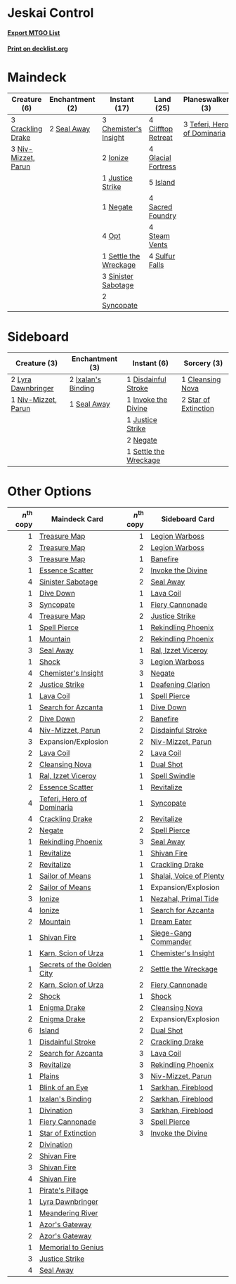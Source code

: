 # Jeskai Control

#### [Export MTGO List](../collection/Jeskai%20Control/Jeskai%20Control.txt)
#### [Print on decklist.org](http://decklist.org/?deckmain=3%09Chemister's%20Insight%0A1%09Cleansing%20Nova%0A4%09Clifftop%20Retreat%0A3%09Crackling%20Drake%0A4%09Deafening%20Clarion%0A2%09Expansion/Explosion%0A4%09Glacial%20Fortress%0A2%09Ionize%0A5%09Island%0A1%09Justice%20Strike%0A1%09Negate%0A3%09Niv-Mizzet,%20Parun%0A4%09Opt%0A4%09Sacred%20Foundry%0A2%09Seal%20Away%0A1%09Settle%20the%20Wreckage%0A3%09Sinister%20Sabotage%0A4%09Steam%20Vents%0A4%09Sulfur%20Falls%0A2%09Syncopate%0A3%09Teferi,%20Hero%20of%20Dominaria&deckside=1%09Cleansing%20Nova%0A1%09Disdainful%20Stroke%0A1%09Invoke%20the%20Divine%0A2%09Ixalan's%20Binding%0A1%09Justice%20Strike%0A2%09Lyra%20Dawnbringer%0A2%09Negate%0A1%09Niv-Mizzet,%20Parun%0A1%09Seal%20Away%0A1%09Settle%20the%20Wreckage%0A2%09Star%20of%20Extinction)
# Maindeck

|                                         Creature (6)                                         |                                   Enchantment (2)                                    |                                          Instant (17)                                          |                                          Land (25)                                          |                                           Planeswalker (3)                                           |                                         Sorcery (5)                                          |     Unknown (2)     |
|----------------------------------------------------------------------------------------------|--------------------------------------------------------------------------------------|------------------------------------------------------------------------------------------------|---------------------------------------------------------------------------------------------|------------------------------------------------------------------------------------------------------|----------------------------------------------------------------------------------------------|---------------------|
|3 [Crackling Drake](http://gatherer.wizards.com/Pages/Card/Details.aspx?multiverseid=452913)  |2 [Seal Away](http://gatherer.wizards.com/Pages/Card/Details.aspx?multiverseid=442919)|3 [Chemister's Insight](http://gatherer.wizards.com/Pages/Card/Details.aspx?multiverseid=452782)|4 [Clifftop Retreat](http://gatherer.wizards.com/Pages/Card/Details.aspx?multiverseid=241980)|3 [Teferi, Hero of Dominaria](http://gatherer.wizards.com/Pages/Card/Details.aspx?multiverseid=443095)|1 [Cleansing Nova](http://gatherer.wizards.com/Pages/Card/Details.aspx?multiverseid=447145)   |2 Expansion/Explosion|
|3 [Niv-Mizzet, Parun](http://gatherer.wizards.com/Pages/Card/Details.aspx?multiverseid=452942)|                                                                                      |2 [Ionize](http://gatherer.wizards.com/Pages/Card/Details.aspx?multiverseid=452929)             |4 [Glacial Fortress](http://gatherer.wizards.com/Pages/Card/Details.aspx?multiverseid=435416)|                                                                                                      |4 [Deafening Clarion](http://gatherer.wizards.com/Pages/Card/Details.aspx?multiverseid=452915)|                     |
|                                                                                              |                                                                                      |1 [Justice Strike](http://gatherer.wizards.com/Pages/Card/Details.aspx?multiverseid=452932)     |5 [Island](http://gatherer.wizards.com/Pages/Card/Details.aspx?multiverseid=439602)          |                                                                                                      |                                                                                              |                     |
|                                                                                              |                                                                                      |1 [Negate](http://gatherer.wizards.com/Pages/Card/Details.aspx?multiverseid=447135)             |4 [Sacred Foundry](http://gatherer.wizards.com/Pages/Card/Details.aspx?multiverseid=405106)  |                                                                                                      |                                                                                              |                     |
|                                                                                              |                                                                                      |4 [Opt](http://gatherer.wizards.com/Pages/Card/Details.aspx?multiverseid=435217)                |4 [Steam Vents](http://gatherer.wizards.com/Pages/Card/Details.aspx?multiverseid=405109)     |                                                                                                      |                                                                                              |                     |
|                                                                                              |                                                                                      |1 [Settle the Wreckage](http://gatherer.wizards.com/Pages/Card/Details.aspx?multiverseid=435186)|4 [Sulfur Falls](http://gatherer.wizards.com/Pages/Card/Details.aspx?multiverseid=241987)    |                                                                                                      |                                                                                              |                     |
|                                                                                              |                                                                                      |3 [Sinister Sabotage](http://gatherer.wizards.com/Pages/Card/Details.aspx?multiverseid=452804)  |                                                                                             |                                                                                                      |                                                                                              |                     |
|                                                                                              |                                                                                      |2 [Syncopate](http://gatherer.wizards.com/Pages/Card/Details.aspx?multiverseid=270369)          |                                                                                             |                                                                                                      |                                                                                              |                     |


# Sideboard

|                                         Creature (3)                                         |                                       Enchantment (3)                                       |                                          Instant (6)                                           |                                          Sorcery (3)                                          |
|----------------------------------------------------------------------------------------------|---------------------------------------------------------------------------------------------|------------------------------------------------------------------------------------------------|-----------------------------------------------------------------------------------------------|
|2 [Lyra Dawnbringer](http://gatherer.wizards.com/Pages/Card/Details.aspx?multiverseid=442914) |2 [Ixalan's Binding](http://gatherer.wizards.com/Pages/Card/Details.aspx?multiverseid=435168)|1 [Disdainful Stroke](http://gatherer.wizards.com/Pages/Card/Details.aspx?multiverseid=446776)  |1 [Cleansing Nova](http://gatherer.wizards.com/Pages/Card/Details.aspx?multiverseid=447145)    |
|1 [Niv-Mizzet, Parun](http://gatherer.wizards.com/Pages/Card/Details.aspx?multiverseid=452942)|1 [Seal Away](http://gatherer.wizards.com/Pages/Card/Details.aspx?multiverseid=442919)       |1 [Invoke the Divine](http://gatherer.wizards.com/Pages/Card/Details.aspx?multiverseid=447152)  |2 [Star of Extinction](http://gatherer.wizards.com/Pages/Card/Details.aspx?multiverseid=435315)|
|                                                                                              |                                                                                             |1 [Justice Strike](http://gatherer.wizards.com/Pages/Card/Details.aspx?multiverseid=452932)     |                                                                                               |
|                                                                                              |                                                                                             |2 [Negate](http://gatherer.wizards.com/Pages/Card/Details.aspx?multiverseid=447135)             |                                                                                               |
|                                                                                              |                                                                                             |1 [Settle the Wreckage](http://gatherer.wizards.com/Pages/Card/Details.aspx?multiverseid=435186)|                                                                                               |


# Other Options

|*n*<sup>th</sup> copy|                                            Maindeck Card                                            |*n*<sup>th</sup> copy|                                          Sideboard Card                                          |
|--------------------:|-----------------------------------------------------------------------------------------------------|--------------------:|--------------------------------------------------------------------------------------------------|
|                    1|[Treasure Map](http://gatherer.wizards.com/Pages/Card/Details.aspx?multiverseid=435410)              |                    1|[Legion Warboss](http://gatherer.wizards.com/Pages/Card/Details.aspx?multiverseid=452859)         |
|                    2|[Treasure Map](http://gatherer.wizards.com/Pages/Card/Details.aspx?multiverseid=435410)              |                    2|[Legion Warboss](http://gatherer.wizards.com/Pages/Card/Details.aspx?multiverseid=452859)         |
|                    3|[Treasure Map](http://gatherer.wizards.com/Pages/Card/Details.aspx?multiverseid=435410)              |                    1|[Banefire](http://gatherer.wizards.com/Pages/Card/Details.aspx?multiverseid=397676)               |
|                    1|[Essence Scatter](http://gatherer.wizards.com/Pages/Card/Details.aspx?multiverseid=438446)           |                    2|[Invoke the Divine](http://gatherer.wizards.com/Pages/Card/Details.aspx?multiverseid=447152)      |
|                    4|[Sinister Sabotage](http://gatherer.wizards.com/Pages/Card/Details.aspx?multiverseid=452804)         |                    2|[Seal Away](http://gatherer.wizards.com/Pages/Card/Details.aspx?multiverseid=442919)              |
|                    1|[Dive Down](http://gatherer.wizards.com/Pages/Card/Details.aspx?multiverseid=435205)                 |                    1|[Lava Coil](http://gatherer.wizards.com/Pages/Card/Details.aspx?multiverseid=452858)              |
|                    3|[Syncopate](http://gatherer.wizards.com/Pages/Card/Details.aspx?multiverseid=270369)                 |                    1|[Fiery Cannonade](http://gatherer.wizards.com/Pages/Card/Details.aspx?multiverseid=435297)        |
|                    4|[Treasure Map](http://gatherer.wizards.com/Pages/Card/Details.aspx?multiverseid=435410)              |                    2|[Justice Strike](http://gatherer.wizards.com/Pages/Card/Details.aspx?multiverseid=452932)         |
|                    1|[Spell Pierce](http://gatherer.wizards.com/Pages/Card/Details.aspx?multiverseid=425876)              |                    1|[Rekindling Phoenix](http://gatherer.wizards.com/Pages/Card/Details.aspx?multiverseid=439768)     |
|                    1|[Mountain](http://gatherer.wizards.com/Pages/Card/Details.aspx?multiverseid=439604)                  |                    2|[Rekindling Phoenix](http://gatherer.wizards.com/Pages/Card/Details.aspx?multiverseid=439768)     |
|                    3|[Seal Away](http://gatherer.wizards.com/Pages/Card/Details.aspx?multiverseid=442919)                 |                    1|[Ral, Izzet Viceroy](http://gatherer.wizards.com/Pages/Card/Details.aspx?multiverseid=452945)     |
|                    1|[Shock](http://gatherer.wizards.com/Pages/Card/Details.aspx?multiverseid=386365)                     |                    3|[Legion Warboss](http://gatherer.wizards.com/Pages/Card/Details.aspx?multiverseid=452859)         |
|                    4|[Chemister's Insight](http://gatherer.wizards.com/Pages/Card/Details.aspx?multiverseid=452782)       |                    3|[Negate](http://gatherer.wizards.com/Pages/Card/Details.aspx?multiverseid=447135)                 |
|                    2|[Justice Strike](http://gatherer.wizards.com/Pages/Card/Details.aspx?multiverseid=452932)            |                    1|[Deafening Clarion](http://gatherer.wizards.com/Pages/Card/Details.aspx?multiverseid=452915)      |
|                    1|[Lava Coil](http://gatherer.wizards.com/Pages/Card/Details.aspx?multiverseid=452858)                 |                    1|[Spell Pierce](http://gatherer.wizards.com/Pages/Card/Details.aspx?multiverseid=425876)           |
|                    1|[Search for Azcanta](http://gatherer.wizards.com/Pages/Card/Details.aspx?multiverseid=435226)        |                    1|[Dive Down](http://gatherer.wizards.com/Pages/Card/Details.aspx?multiverseid=435205)              |
|                    2|[Dive Down](http://gatherer.wizards.com/Pages/Card/Details.aspx?multiverseid=435205)                 |                    2|[Banefire](http://gatherer.wizards.com/Pages/Card/Details.aspx?multiverseid=397676)               |
|                    4|[Niv-Mizzet, Parun](http://gatherer.wizards.com/Pages/Card/Details.aspx?multiverseid=452942)         |                    2|[Disdainful Stroke](http://gatherer.wizards.com/Pages/Card/Details.aspx?multiverseid=446776)      |
|                    3|Expansion/Explosion                                                                                  |                    2|[Niv-Mizzet, Parun](http://gatherer.wizards.com/Pages/Card/Details.aspx?multiverseid=452942)      |
|                    2|[Lava Coil](http://gatherer.wizards.com/Pages/Card/Details.aspx?multiverseid=452858)                 |                    2|[Lava Coil](http://gatherer.wizards.com/Pages/Card/Details.aspx?multiverseid=452858)              |
|                    2|[Cleansing Nova](http://gatherer.wizards.com/Pages/Card/Details.aspx?multiverseid=447145)            |                    1|[Dual Shot](http://gatherer.wizards.com/Pages/Card/Details.aspx?multiverseid=435295)              |
|                    1|[Ral, Izzet Viceroy](http://gatherer.wizards.com/Pages/Card/Details.aspx?multiverseid=452945)        |                    1|[Spell Swindle](http://gatherer.wizards.com/Pages/Card/Details.aspx?multiverseid=435235)          |
|                    2|[Essence Scatter](http://gatherer.wizards.com/Pages/Card/Details.aspx?multiverseid=438446)           |                    1|[Revitalize](http://gatherer.wizards.com/Pages/Card/Details.aspx?multiverseid=447171)             |
|                    4|[Teferi, Hero of Dominaria](http://gatherer.wizards.com/Pages/Card/Details.aspx?multiverseid=443095) |                    1|[Syncopate](http://gatherer.wizards.com/Pages/Card/Details.aspx?multiverseid=270369)              |
|                    4|[Crackling Drake](http://gatherer.wizards.com/Pages/Card/Details.aspx?multiverseid=452913)           |                    2|[Revitalize](http://gatherer.wizards.com/Pages/Card/Details.aspx?multiverseid=447171)             |
|                    2|[Negate](http://gatherer.wizards.com/Pages/Card/Details.aspx?multiverseid=447135)                    |                    2|[Spell Pierce](http://gatherer.wizards.com/Pages/Card/Details.aspx?multiverseid=425876)           |
|                    1|[Rekindling Phoenix](http://gatherer.wizards.com/Pages/Card/Details.aspx?multiverseid=439768)        |                    3|[Seal Away](http://gatherer.wizards.com/Pages/Card/Details.aspx?multiverseid=442919)              |
|                    1|[Revitalize](http://gatherer.wizards.com/Pages/Card/Details.aspx?multiverseid=447171)                |                    1|[Shivan Fire](http://gatherer.wizards.com/Pages/Card/Details.aspx?multiverseid=443030)            |
|                    2|[Revitalize](http://gatherer.wizards.com/Pages/Card/Details.aspx?multiverseid=447171)                |                    1|[Crackling Drake](http://gatherer.wizards.com/Pages/Card/Details.aspx?multiverseid=452913)        |
|                    1|[Sailor of Means](http://gatherer.wizards.com/Pages/Card/Details.aspx?multiverseid=435225)           |                    1|[Shalai, Voice of Plenty](http://gatherer.wizards.com/Pages/Card/Details.aspx?multiverseid=442923)|
|                    2|[Sailor of Means](http://gatherer.wizards.com/Pages/Card/Details.aspx?multiverseid=435225)           |                    1|Expansion/Explosion                                                                               |
|                    3|[Ionize](http://gatherer.wizards.com/Pages/Card/Details.aspx?multiverseid=452929)                    |                    1|[Nezahal, Primal Tide](http://gatherer.wizards.com/Pages/Card/Details.aspx?multiverseid=439702)   |
|                    4|[Ionize](http://gatherer.wizards.com/Pages/Card/Details.aspx?multiverseid=452929)                    |                    1|[Search for Azcanta](http://gatherer.wizards.com/Pages/Card/Details.aspx?multiverseid=435226)     |
|                    2|[Mountain](http://gatherer.wizards.com/Pages/Card/Details.aspx?multiverseid=439604)                  |                    1|[Dream Eater](http://gatherer.wizards.com/Pages/Card/Details.aspx?multiverseid=452788)            |
|                    1|[Shivan Fire](http://gatherer.wizards.com/Pages/Card/Details.aspx?multiverseid=443030)               |                    1|[Siege-Gang Commander](http://gatherer.wizards.com/Pages/Card/Details.aspx?multiverseid=413689)   |
|                    1|[Karn, Scion of Urza](http://gatherer.wizards.com/Pages/Card/Details.aspx?multiverseid=442889)       |                    1|[Chemister's Insight](http://gatherer.wizards.com/Pages/Card/Details.aspx?multiverseid=452782)    |
|                    1|[Secrets of the Golden City](http://gatherer.wizards.com/Pages/Card/Details.aspx?multiverseid=439709)|                    2|[Settle the Wreckage](http://gatherer.wizards.com/Pages/Card/Details.aspx?multiverseid=435186)    |
|                    2|[Karn, Scion of Urza](http://gatherer.wizards.com/Pages/Card/Details.aspx?multiverseid=442889)       |                    2|[Fiery Cannonade](http://gatherer.wizards.com/Pages/Card/Details.aspx?multiverseid=435297)        |
|                    2|[Shock](http://gatherer.wizards.com/Pages/Card/Details.aspx?multiverseid=386365)                     |                    1|[Shock](http://gatherer.wizards.com/Pages/Card/Details.aspx?multiverseid=386365)                  |
|                    1|[Enigma Drake](http://gatherer.wizards.com/Pages/Card/Details.aspx?multiverseid=447352)              |                    2|[Cleansing Nova](http://gatherer.wizards.com/Pages/Card/Details.aspx?multiverseid=447145)         |
|                    2|[Enigma Drake](http://gatherer.wizards.com/Pages/Card/Details.aspx?multiverseid=447352)              |                    2|Expansion/Explosion                                                                               |
|                    6|[Island](http://gatherer.wizards.com/Pages/Card/Details.aspx?multiverseid=439602)                    |                    2|[Dual Shot](http://gatherer.wizards.com/Pages/Card/Details.aspx?multiverseid=435295)              |
|                    1|[Disdainful Stroke](http://gatherer.wizards.com/Pages/Card/Details.aspx?multiverseid=446776)         |                    2|[Crackling Drake](http://gatherer.wizards.com/Pages/Card/Details.aspx?multiverseid=452913)        |
|                    2|[Search for Azcanta](http://gatherer.wizards.com/Pages/Card/Details.aspx?multiverseid=435226)        |                    3|[Lava Coil](http://gatherer.wizards.com/Pages/Card/Details.aspx?multiverseid=452858)              |
|                    3|[Revitalize](http://gatherer.wizards.com/Pages/Card/Details.aspx?multiverseid=447171)                |                    3|[Rekindling Phoenix](http://gatherer.wizards.com/Pages/Card/Details.aspx?multiverseid=439768)     |
|                    1|[Plains](http://gatherer.wizards.com/Pages/Card/Details.aspx?multiverseid=439601)                    |                    3|[Niv-Mizzet, Parun](http://gatherer.wizards.com/Pages/Card/Details.aspx?multiverseid=452942)      |
|                    1|[Blink of an Eye](http://gatherer.wizards.com/Pages/Card/Details.aspx?multiverseid=442934)           |                    1|[Sarkhan, Fireblood](http://gatherer.wizards.com/Pages/Card/Details.aspx?multiverseid=447290)     |
|                    1|[Ixalan's Binding](http://gatherer.wizards.com/Pages/Card/Details.aspx?multiverseid=435168)          |                    2|[Sarkhan, Fireblood](http://gatherer.wizards.com/Pages/Card/Details.aspx?multiverseid=447290)     |
|                    1|[Divination](http://gatherer.wizards.com/Pages/Card/Details.aspx?multiverseid=416866)                |                    3|[Sarkhan, Fireblood](http://gatherer.wizards.com/Pages/Card/Details.aspx?multiverseid=447290)     |
|                    1|[Fiery Cannonade](http://gatherer.wizards.com/Pages/Card/Details.aspx?multiverseid=435297)           |                    3|[Spell Pierce](http://gatherer.wizards.com/Pages/Card/Details.aspx?multiverseid=425876)           |
|                    1|[Star of Extinction](http://gatherer.wizards.com/Pages/Card/Details.aspx?multiverseid=435315)        |                    3|[Invoke the Divine](http://gatherer.wizards.com/Pages/Card/Details.aspx?multiverseid=447152)      |
|                    2|[Divination](http://gatherer.wizards.com/Pages/Card/Details.aspx?multiverseid=416866)                |                     |                                                                                                  |
|                    2|[Shivan Fire](http://gatherer.wizards.com/Pages/Card/Details.aspx?multiverseid=443030)               |                     |                                                                                                  |
|                    3|[Shivan Fire](http://gatherer.wizards.com/Pages/Card/Details.aspx?multiverseid=443030)               |                     |                                                                                                  |
|                    4|[Shivan Fire](http://gatherer.wizards.com/Pages/Card/Details.aspx?multiverseid=443030)               |                     |                                                                                                  |
|                    1|[Pirate's Pillage](http://gatherer.wizards.com/Pages/Card/Details.aspx?multiverseid=439766)          |                     |                                                                                                  |
|                    1|[Lyra Dawnbringer](http://gatherer.wizards.com/Pages/Card/Details.aspx?multiverseid=442914)          |                     |                                                                                                  |
|                    1|[Meandering River](http://gatherer.wizards.com/Pages/Card/Details.aspx?multiverseid=447067)          |                     |                                                                                                  |
|                    1|[Azor's Gateway](http://gatherer.wizards.com/Pages/Card/Details.aspx?multiverseid=439838)            |                     |                                                                                                  |
|                    2|[Azor's Gateway](http://gatherer.wizards.com/Pages/Card/Details.aspx?multiverseid=439838)            |                     |                                                                                                  |
|                    1|[Memorial to Genius](http://gatherer.wizards.com/Pages/Card/Details.aspx?multiverseid=443131)        |                     |                                                                                                  |
|                    3|[Justice Strike](http://gatherer.wizards.com/Pages/Card/Details.aspx?multiverseid=452932)            |                     |                                                                                                  |
|                    4|[Seal Away](http://gatherer.wizards.com/Pages/Card/Details.aspx?multiverseid=442919)                 |                     |                                                                                                  |

